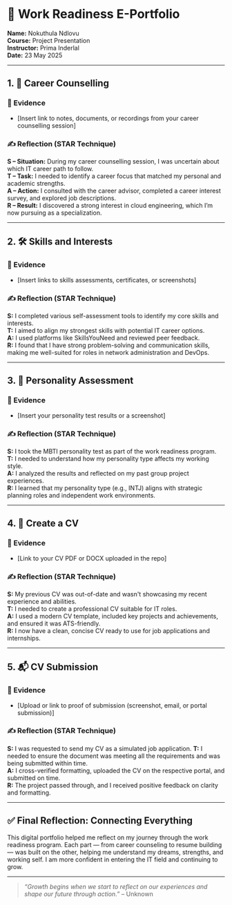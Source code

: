 # 🌟 Work Readiness E-Portfolio

**Name:** Nokuthula Ndlovu  
**Course:** Project Presentation  
**Instructor:** Prima Inderlal  
**Date:** 23 May 2025  

---

## 1. 💼 Career Counselling

### 📁 Evidence
- [Insert link to notes, documents, or recordings from your career counselling session]

### ✍️ Reflection (STAR Technique)
**S – Situation:** During my career counselling session, I was uncertain about which IT career path to follow.  
**T – Task:** I needed to identify a career focus that matched my personal and academic strengths.  
**A – Action:** I consulted with the career advisor, completed a career interest survey, and explored job descriptions.  
**R – Result:** I discovered a strong interest in cloud engineering, which I’m now pursuing as a specialization.

---

## 2. 🛠️ Skills and Interests

### 📁 Evidence
- [Insert links to skills assessments, certificates, or screenshots]

### ✍️ Reflection (STAR Technique)
**S:** I completed various self-assessment tools to identify my core skills and interests.  
**T:** I aimed to align my strongest skills with potential IT career options.  
**A:** I used platforms like SkillsYouNeed and reviewed peer feedback.  
**R:** I found that I have strong problem-solving and communication skills, making me well-suited for roles in network administration and DevOps.

---

## 3. 🧠 Personality Assessment

### 📁 Evidence
- [Insert your personality test results or a screenshot]

### ✍️ Reflection (STAR Technique)
**S:** I took the MBTI personality test as part of the work readiness program.  
**T:** I needed to understand how my personality type affects my working style.  
**A:** I analyzed the results and reflected on my past group project experiences.  
**R:** I learned that my personality type (e.g., INTJ) aligns with strategic planning roles and independent work environments.

---

## 4. 📝 Create a CV

### 📁 Evidence
- [Link to your CV PDF or DOCX uploaded in the repo]

### ✍️ Reflection (STAR Technique)
**S:** My previous CV was out-of-date and wasn't showcasing my recent experience and abilities.  
**T:** I needed to create a professional CV suitable for IT roles.  
**A:**  I used a modern CV template, included key projects and achievements, and ensured it was ATS-friendly.  
**R:** I now have a clean, concise CV ready to use for job applications and internships.

---

## 5. 📬 CV Submission

### 📁 Evidence
- [Upload or link to proof of submission (screenshot, email, or portal submission)]

### ✍️ Reflection (STAR Technique)
**S:**  I was requested to send my CV as a simulated job application. 
**T:** I needed to ensure the document was meeting all the requirements and was being submitted within time.  
**A:** I cross-verified formatting, uploaded the CV on the respective portal, and submitted on time.  
**R:** The project passed through, and I received positive feedback on clarity and formatting.

---

## ✅ Final Reflection: Connecting Everything

This digital portfolio helped me reflect on my journey through the work readiness program. Each part — from career counseling to resume building — was built on the other, helping me understand my dreams, strengths, and working self. I am more confident in entering the IT field and continuing to grow.

---

> _“Growth begins when we start to reflect on our experiences and shape our future through action.”_ – Unknown
